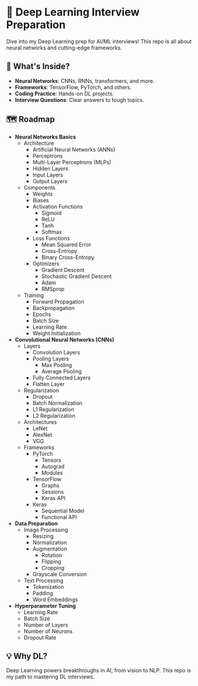 # 🧠 Deep Learning Interview Preparation

Dive into my Deep Learning prep for AI/ML interviews! This repo is all about neural networks and cutting-edge frameworks.

## 🌟 What's Inside?
- **Neural Networks**: CNNs, RNNs, transformers, and more.
- **Frameworks**: TensorFlow, PyTorch, and others.
- **Coding Practice**: Hands-on DL projects.
- **Interview Questions**: Clear answers to tough topics.

## 🗺️ Roadmap
- **Neural Networks Basics**
  - Architecture
    - Artificial Neural Networks (ANNs)
    - Perceptrons
    - Multi-Layer Perceptrons (MLPs)
    - Hidden Layers
    - Input Layers
    - Output Layers
  - Components
    - Weights
    - Biases
    - Activation Functions
      - Sigmoid
      - ReLU
      - Tanh
      - Softmax
    - Loss Functions
      - Mean Squared Error
      - Cross-Entropy
      - Binary Cross-Entropy
    - Optimizers
      - Gradient Descent
      - Stochastic Gradient Descent
      - Adam
      - RMSprop
  - Training
    - Forward Propagation
    - Backpropagation
    - Epochs
    - Batch Size
    - Learning Rate
    - Weight Initialization
- **Convolutional Neural Networks (CNNs)**
  - Layers
    - Convolution Layers
    - Pooling Layers
      - Max Pooling
      - Average Pooling
    - Fully Connected Layers
    - Flatten Layer
  - Regularization
    - Dropout
    - Batch Normalization
    - L1 Regularization
    - L2 Regularization
  - Architectures
    - LeNet
    - AlexNet
    - VGG
  - Frameworks
    - PyTorch
      - Tensors
      - Autograd
      - Modules
    - TensorFlow
      - Graphs
      - Sessions
      - Keras API
    - Keras
      - Sequential Model
      - Functional API
- **Data Preparation**
  - Image Processing
    - Resizing
    - Normalization
    - Augmentation
      - Rotation
      - Flipping
      - Cropping
    - Grayscale Conversion
  - Text Processing
    - Tokenization
    - Padding
    - Word Embeddings
- **Hyperparameter Tuning**
  - Learning Rate
  - Batch Size
  - Number of Layers
  - Number of Neurons
  - Dropout Rate

## 💡 Why DL?
Deep Learning powers breakthroughs in AI, from vision to NLP. This repo is my path to mastering DL interviews.